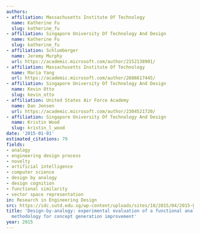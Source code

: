 ```yaml
---
authors:
- affiliation: Massachusetts Institute Of Technology
  name: Katherine Fu
  slug: katherine_fu
- affiliation: Singapore University Of Technology And Design
  name: Katherine Fu
  slug: katherine_fu
- affiliation: Schlumberger
  name: Jeremy Murphy
  url: https://academic.microsoft.com/author/2152138901/
- affiliation: Massachusetts Institute Of Technology
  name: Maria Yang
  url: https://academic.microsoft.com/author/2686617445/
- affiliation: Singapore University Of Technology And Design
  name: Kevin Otto
  slug: kevin_otto
- affiliation: United States Air Force Academy
  name: Dan Jensen
  url: https://academic.microsoft.com/author/2304521720/
- affiliation: Singapore University Of Technology And Design
  name: Kristin Wood
  slug: kristin_l_wood
date: '2015-01-01'
estimated_citations: 79
fields:
- analogy
- engineering design process
- novelty
- artificial intelligence
- computer science
- design by analogy
- design cognition
- functional similarity
- vector space representation
in: Research in Engineering Design
src: https://idc.sutd.edu.sg/wp-content/uploads/sites/10/2015/04/2015-Design-by-analogy-Experimental-evaluation-of-a-functional-analogy-search-methodology-for-concept-generation-improvement.pdf
title: 'Design-by-analogy: experimental evaluation of a functional analogy search
  methodology for concept generation improvement'
year: 2015
---
```


